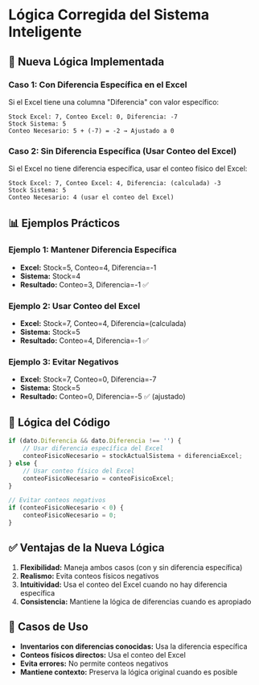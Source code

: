 # Lógica Corregida del Sistema Inteligente

## 🧠 **Nueva Lógica Implementada**

### **Caso 1: Con Diferencia Específica en el Excel**
Si el Excel tiene una columna "Diferencia" con valor específico:

```
Stock Excel: 7, Conteo Excel: 0, Diferencia: -7
Stock Sistema: 5
Conteo Necesario: 5 + (-7) = -2 → Ajustado a 0
```

### **Caso 2: Sin Diferencia Específica (Usar Conteo del Excel)**
Si el Excel no tiene diferencia específica, usar el conteo físico del Excel:

```
Stock Excel: 7, Conteo Excel: 4, Diferencia: (calculada) -3
Stock Sistema: 5
Conteo Necesario: 4 (usar el conteo del Excel)
```

## 📊 **Ejemplos Prácticos**

### **Ejemplo 1: Mantener Diferencia Específica**
- **Excel:** Stock=5, Conteo=4, Diferencia=-1
- **Sistema:** Stock=4
- **Resultado:** Conteo=3, Diferencia=-1 ✅

### **Ejemplo 2: Usar Conteo del Excel**
- **Excel:** Stock=7, Conteo=4, Diferencia=(calculada)
- **Sistema:** Stock=5
- **Resultado:** Conteo=4, Diferencia=-1 ✅

### **Ejemplo 3: Evitar Negativos**
- **Excel:** Stock=7, Conteo=0, Diferencia=-7
- **Sistema:** Stock=5
- **Resultado:** Conteo=0, Diferencia=-5 ✅ (ajustado)

## 🔧 **Lógica del Código**

```javascript
if (dato.Diferencia && dato.Diferencia !== '') {
    // Usar diferencia específica del Excel
    conteoFisicoNecesario = stockActualSistema + diferenciaExcel;
} else {
    // Usar conteo físico del Excel
    conteoFisicoNecesario = conteoFisicoExcel;
}

// Evitar conteos negativos
if (conteoFisicoNecesario < 0) {
    conteoFisicoNecesario = 0;
}
```

## ✅ **Ventajas de la Nueva Lógica**

1. **Flexibilidad:** Maneja ambos casos (con y sin diferencia específica)
2. **Realismo:** Evita conteos físicos negativos
3. **Intuitividad:** Usa el conteo del Excel cuando no hay diferencia específica
4. **Consistencia:** Mantiene la lógica de diferencias cuando es apropiado

## 🎯 **Casos de Uso**

- **Inventarios con diferencias conocidas:** Usa la diferencia específica
- **Conteos físicos directos:** Usa el conteo del Excel
- **Evita errores:** No permite conteos negativos
- **Mantiene contexto:** Preserva la lógica original cuando es posible
